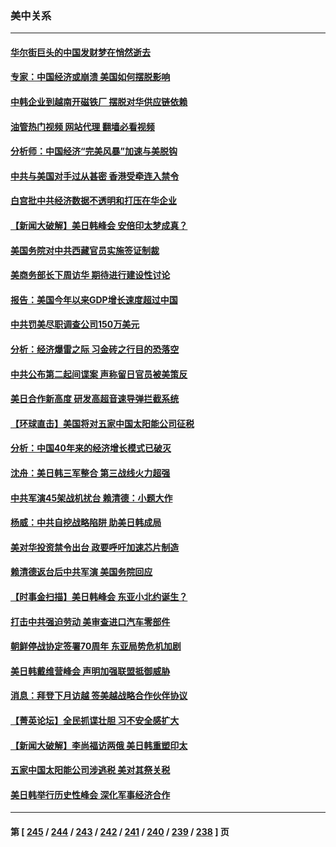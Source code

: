 ### 美中关系
---
#### [华尔街巨头的中国发财梦在悄然逝去](../../pages/nf1412576/n14059247.md?08232045) 
#### [专家：中国经济或崩溃 美国如何摆脱影响](../../pages/nf1412576/n14059150.md?08232045) 
#### [中韩企业到越南开磁铁厂 摆脱对华供应链依赖](../../pages/nf1412576/n14059037.md?08232045) 
#### [油管热门视频 网站代理 翻墙必看视频](http://138.2.39.72:81/youtube.html?epic-marker?08232045)
#### [分析师：中国经济“完美风暴”加速与美脱钩](../../pages/nf1412576/n14059065.md?08232045) 
#### [中共与美国对手过从甚密 香港受牵连入禁令](../../pages/nf1412576/n14058592.md?08232045) 
#### [白宫批中共经济数据不透明和打压在华企业](../../pages/nf1412576/n14059035.md?08232045) 
#### [【新闻大破解】美日韩峰会 安倍印太梦成真？](../../pages/nf1412576/n14058924.md?08232045) 
#### [美国务院对中共西藏官员实施签证制裁](../../pages/nf1412576/n14058961.md?08232045) 
#### [美商务部长下周访华 期待进行建设性讨论](../../pages/nf1412576/n14058858.md?08232045) 
#### [报告：美国今年以来GDP增长速度超过中国](../../pages/nf1412576/n14058394.md?08232045) 
#### [中共罚美尽职调查公司150万美元](../../pages/nf1412576/n14058343.md?08232045) 
#### [分析：经济爆雷之际 习金砖之行目的恐落空](../../pages/nf1412576/n14058227.md?08232045) 
#### [中共公布第二起间谍案 声称留日官员被美策反](../../pages/nf1412576/n14058134.md?08232045) 
#### [美日合作新高度 研发高超音速导弹拦截系统](../../pages/nf1412576/n14057962.md?08232045) 
#### [【环球直击】美国将对五家中国太阳能公司征税](../../pages/nf1412576/n14057080.md?08232045) 
#### [分析：中国40年来的经济增长模式已破灭](../../pages/nf1412576/n14057952.md?08232045) 
#### [沈舟：美日韩三军整合 第三战线火力超强](../../pages/nf1412576/n14057779.md?08232045) 
#### [中共军演45架战机扰台 赖清德：小题大作](../../pages/nf1412576/n14057440.md?08232045) 
#### [杨威：中共自挖战略陷阱 助美日韩成局](../../pages/nf1412576/n14057265.md?08232045) 
#### [美对华投资禁令出台 政要呼吁加速芯片制造](../../pages/nf1412576/n14054064.md?08232045) 
#### [赖清德返台后中共军演 美国务院回应](../../pages/nf1412576/n14057257.md?08232045) 
#### [【时事金扫描】美日韩峰会 东亚小北约诞生？](../../pages/nf1412576/n14057176.md?08232045) 
#### [打击中共强迫劳动 美审查进口汽车零部件](../../pages/nf1412576/n14057189.md?08232045) 
#### [朝鲜停战协定签署70周年 东亚局势危机加剧](../../pages/nf1412576/n14057002.md?08232045) 
#### [美日韩戴维营峰会 声明加强联盟抵御威胁](../../pages/nf1412576/n14056909.md?08232045) 
#### [消息：拜登下月访越 签美越战略合作伙伴协议](../../pages/nf1412576/n14056913.md?08232045) 
#### [【菁英论坛】全民抓谍壮胆 习不安全感扩大](../../pages/nf1412576/n14056752.md?08232045) 
#### [【新闻大破解】李尚福访两俄 美日韩重塑印太](../../pages/nf1412576/n14056718.md?08232045) 
#### [五家中国太阳能公司涉逃税 美对其祭关税](../../pages/nf1412576/n14056715.md?08232045) 
#### [美日韩举行历史性峰会 深化军事经济合作](../../pages/nf1412576/n14056728.md?08232045) 

---
#### 第 [ [245](./245.md?08232045) / [244](./244.md?08232045) / [243](./243.md?08232045) / [242](./242.md?08232045) / [241](./241.md?08232045) / [240](./240.md?08232045) / [239](./239.md?08232045) / [238](./238.md?08232045) ] 页
